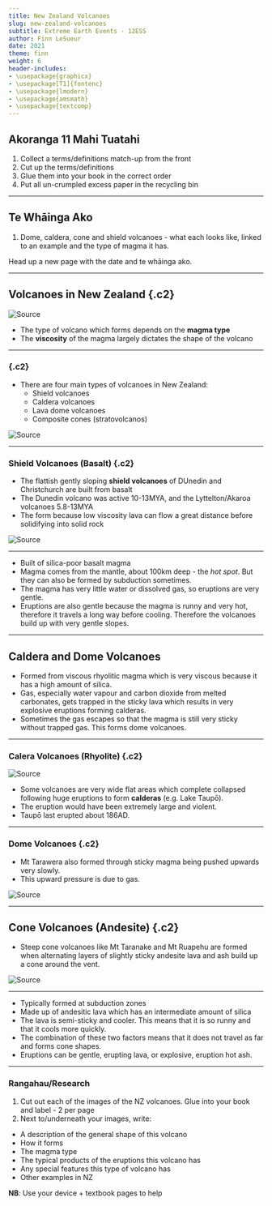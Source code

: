 ```yaml
---
title: New Zealand Volcanoes
slug: new-zealand-volcanoes
subtitle: Extreme Earth Events - 12ESS
author: Finn LeSueur
date: 2021
theme: finn
weight: 6
header-includes:
- \usepackage{graphicx}
- \usepackage[T1]{fontenc}
- \usepackage{lmodern}
- \usepackage{amsmath}
- \usepackage{textcomp}
---
```


## Akoranga 11 Mahi Tuatahi

1. Collect a terms/definitions match-up from the front
2. Cut up the terms/definitions
3. Glue them into your book in the correct order
4. Put all un-crumpled excess paper in the recycling bin

---

## Te Whāinga Ako

1. Dome, caldera, cone and shield volcanoes - what each looks like, linked to an example and the type of magma it has.

<p class="instruction">Head up a new page with the date and te whāinga ako.</p>

---

## Volcanoes in New Zealand {.c2}

![[Source](https://www.stuff.co.nz/auckland/113614361/a-volcanic-eruption-in-auckland-how-to-prepare)](https://resources.stuff.co.nz/content/dam/images/1/h/m/0/f/c/image.related.StuffLandscapeSixteenByNine.710x400.1vn5eh.png/1560921535247.jpg)

- The type of volcano which forms depends on the __magma type__
- The __viscosity__ of the magma largely dictates the shape of the volcano

---

### {.c2}

- There are four main types of volcanoes in New Zealand:
    + Shield volcanoes
    + Caldera volcanoes
    + Lava dome volcanoes
    + Composite cones (stratovolcanos)

![[Source](https://teara.govt.nz/en/photograph/8709/lake-rotorua)](https://teara.govt.nz/files/p-8709-gns.jpg)

---

### Shield Volcanoes (Basalt) {.c2}

- The flattish gently sloping __shield volcanoes__ of DUnedin and Christchurch are built from basalt
- The Dunedin volcano was active 10-13MYA, and the Lyttelton/Akaroa volcanoes 5.8-13MYA
- The form because low viscosity lava can flow a great distance before solidifying into solid rock

![[Source](https://www.propertyguides.com/new-zealand/news/a-guide-to-dunedin/)](https://www.propertyguides.com/new-zealand/media/sites/21/Dunedin-town-and-bay-as-seen-from-the-hills-above-South-Island-New-Zealand.jpg)

---

- Built of silica-poor basalt magma
- Magma comes from the mantle, about 100km deep - the _hot spot_. But they can also be formed by subduction sometimes.
- The magma has very little water or dissolved gas, so eruptions are very gentle.
- Eruptions are also gentle because the magma is runny and very hot, therefore it travels a long way before cooling. Therefore the volcanoes build up with very gentle slopes.

---

## Caldera and Dome Volcanoes

- Formed from viscous rhyolitic magma which is very viscous because it has a high amount of silica. 
- Gas, especially water vapour and carbon dioxide from melted carbonates, gets trapped in the sticky lava which results in very explosive eruptions forming calderas.
- Sometimes the gas escapes so that the magma is still very sticky without trapped gas. This forms dome volcanoes.

---

### Calera Volcanoes (Rhyolite) {.c2}

![[Source](https://eos.org/science-updates/implications-of-a-supervolcanos-seismicity)](https://eos.org/wp-content/uploads/2020/03/lake-taupo-ngati-tuwharetoa-new-zealand.jpg)

- Some volcanoes are very wide flat areas which complete collapsed following huge eruptions to form __calderas__ (e.g. Lake Taupō).
- The eruption would have been extremely large and violent.
- Taupō last erupted about 186AD.

---

### Dome Volcanoes {.c2}

- Mt Tarawera also formed through sticky magma being pushed upwards very slowly.
- This upward pressure is due to gas.

![[Source](https://teara.govt.nz/en/photograph/8688/mt-tarawera)](https://teara.govt.nz/files/p-8688-gns.jpg)

---

## Cone Volcanoes (Andesite) {.c2}

- Steep cone volcanoes like Mt Taranake and Mt Ruapehu are formed when alternating layers of slightly sticky andesite lava and ash build up a cone around the vent.

![[Source](https://www.stuff.co.nz/national/123784527/bad-weather-hampers-aerial-search-of-mount-ruapehu-exclusion-zone)](https://resources.stuff.co.nz/content/dam/images/4/y/q/3/u/n/image.related.StuffLandscapeSixteenByNine.710x400.21p4r3.png/1608586887157.jpg?format=pjpg&optimize=medium)

---

- Typically formed at subduction zones
- Made up of andesitic lava which has an intermediate amount of silica
- The lava is semi-sticky and cooler. This means that it is so runny and that it cools more quickly.
- The combination of these two factors means that it does not travel as far and forms cone shapes.
- Eruptions can be gentle, erupting lava, or explosive, eruption hot ash.

---

### Rangahau/Research

1. Cut out each of the images of the NZ volcanoes. Glue into your book and label - 2 per page 
2. Next to/underneath your images, write: 

- A description of the general shape of this volcano
- How it forms 
- The magma type
- The typical products of the eruptions this volcano has 
- Any special features this type of volcano has 
- Other examples in NZ

__NB__: Use your device + textbook pages to help
